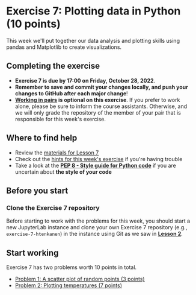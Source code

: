 # Exercise 7: Plotting data in Python (10 points)

This week we'll put together our data analysis and plotting skills using pandas and Matplotlib to create visualizations.

## Completing the exercise

- **Exercise 7 is due by 17:00 on Friday, October 28, 2022**.
- **Remember to save and commit your changes locally, and push your changes to GitHub after each major change**!
- **[Working in pairs](https://geo-python-site.readthedocs.io/en/latest/lessons/L2/why-pairs.html) is optional on this exercise**. If you prefer to work alone, please be sure to inform the course assistants. Otherwise, and we will only grade the repository of the member of your pair that is responsible for this week's exercise.

## Where to find help

- Review the [materials for Lesson 7](https://geo-python-site.readthedocs.io/en/latest/lessons/L7/overview.html)
- Check out the [hints for this week's exercise](https://geo-python-site.readthedocs.io/en/latest/lessons/L7/exercise-7.html#exercise-7-hints) if you're having trouble
- Take a look at the **[PEP 8 - Style guide for Python code](https://www.python.org/dev/peps/pep-0008/)** if you are uncertain about **the style of your code**

## Before you start

### Clone the Exercise 7 repository

Before starting to work with the problems for this week, you should start a new JupyterLab instance and clone your own Exercise 7 repository (e.g., `exercise-7-htenkanen`) in the instance using Git as we saw in [**Lesson 2**](https://geo-python-site.readthedocs.io/en/latest/lessons/L2/git-basics.html#clone-a-repository-from-github).

## Start working

Exercise 7 has two problems worth 10 points in total. 

 - [Problem 1: A scatter plot of random points (3 points)](Exercise-7-problem-1.ipynb)
 - [Problem 2: Plotting temperatures (7 points)](Exercise-7-problem-2.ipynb)